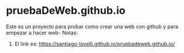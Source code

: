 # pruebaDeWeb.github.io
Este es un proyecto para probar como crear una web con github y para empezar a hacer web-
Notas:
1) El link es: https://santiago-lovelli.github.io/pruebadeweb.github.io/
